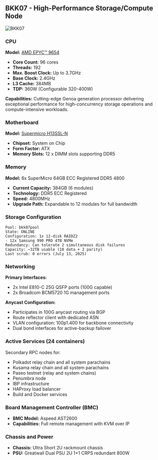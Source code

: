 ## BKK07 - High-Performance Storage/Compute Node

![BKK07](./images/BKK07/BKK07.webp)

### CPU
**Model:** [AMD EPYC™ 9654](https://www.amd.com/en/product/12191)
- **Core Count:** 96 cores
- **Threads:** 192
- **Max. Boost Clock:** Up to 3.7GHz
- **Base Clock:** 2.4GHz
- **L3 Cache:** 384MB
- **TDP:** 360W (Configurable 320-400W)

**Capabilities:** Cutting-edge Genoa generation processor delivering exceptional performance for high-concurrency storage operations and compute-intensive workloads.

### Motherboard
**Model:** [Supermicro H13SSL-N](https://www.supermicro.com/en/products/motherboard/h13ssl-n)
- **Chipset:** System on Chip
- **Form Factor:** ATX
- **Memory Slots:** 12 x DIMM slots supporting DDR5

### Memory
**Model:** 6x SuperMicro 64GB ECC Registered DDR5 4800
- **Current Capacity:** 384GB (6 modules)
- **Technology:** DDR5 ECC Registered
- **Speed:** 4800MHz
- **Upgrade Path:** Expandable to 12 modules for full bandwidth

### Storage Configuration
```
Pool: bkk07pool
State: ONLINE
Configuration: 1x 12-disk RAIDZ2
- 12x Samsung 990 PRO 4TB NVMe
Redundancy: Can tolerate 2 simultaneous disk failures
Capacity: ~32TB usable (10 data + 2 parity)
Last scrub: 0 errors (July 13, 2025)
```

### Networking
**Primary Interfaces:**
- 2x Intel E810-C 25G QSFP ports (100G capable)
- 2x Broadcom BCM5720 1G management ports

**Anycast Configuration:**
- Participates in 100G anycast routing via BGP
- Route reflector client with dedicated ASN
- VLAN configuration: 100p1.400 for backbone connectivity
- Dual bond interfaces for active-backup failover

### Active Services (24 containers)
Secondary RPC nodes for:
- Polkadot relay chain and all system parachains
- Kusama relay chain and all system parachains
- Paseo testnet (relay and system chains)
- Penumbra node
- IBP infrastructure
- HAProxy load balancer
- Build and Docker services

### Board Management Controller (BMC)
- **BMC Model:** Aspeed AST2600
- **Capabilities:** Full remote management with KVM over IP

### Chassis and Power
- **Chassis:** Ultra Short 2U rackmount chassis
- **PSU:** Greatwall Dual PSU 2U 1+1 CRPS redundant 800W
